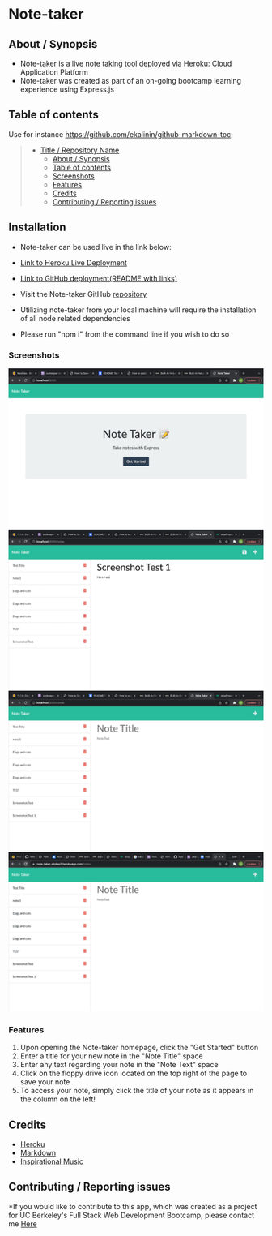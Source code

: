 # Note-taker

## About / Synopsis

- Note-taker is a live note taking tool deployed via Heroku: Cloud Application Platform
- Note-taker was created as part of an on-going bootcamp learning experience using Express.js

## Table of contents

Use for instance <https://github.com/ekalinin/github-markdown-toc>:

> - [Title / Repository Name](#title--repository-name)
>   - [About / Synopsis](#about--synopsis)
>   - [Table of contents](#table-of-contents)
>   - [Screenshots](#screenshots)
>   - [Features](#features)
>   - [Credits](#credits)
>   - [Contributing / Reporting issues](#contributing--reporting-issues)

## Installation

- Note-taker can be used live in the link below:

- [Link to Heroku Live Deployment](https://note-taker-stokes2.herokuapp.com)

- [Link to GitHub deployment(README with links)](https://hestokes.github.io/note-taker/)

- Visit the Note-taker GitHub [repository](https://github.com/hestokes/note-taker)

- Utilizing note-taker from your local machine will require the installation of all node related dependencies
- Please run "npm i" from the command line if you wish to do so

### Screenshots

![Note-taker Start Page](https://raw.githubusercontent.com/hestokes/note-taker/main/public/assets/images/nt-start-local.png)
![Note-taker Notes Page](https://raw.githubusercontent.com/hestokes/note-taker/main/public/assets/images/nt-notes-page.png)
![Note-taker Saved notes](https://raw.githubusercontent.com/hestokes/note-taker/main/public/assets/images/nt-screenshot-test-saved.png)
![Note-taker Heroku Deployment](https://raw.githubusercontent.com/hestokes/note-taker/main/public/assets/images/nt-heroku-deployment.png)

### Features

1. Upon opening the Note-taker homepage, click the "Get Started" button
2. Enter a title for your new note in the "Note Title" space
3. Enter any text regarding your note in the "Note Text" space
4. Click on the floppy drive icon located on the top right of the page to save your note
5. To access your note, simply click the title of your note as it appears in the column on the left!

## Credits

- [Heroku](https://www.heroku.com)
- [Markdown](https://markdownmonster.west-wind.com/)
- [Inspirational Music](https://www.youtube.com/watch?v=8P_RLKl2UNY)

## Contributing / Reporting issues

\*If you would like to contribute to this app, which was created as a project for UC Berkeley's Full Stack Web Development Bootcamp, please contact me [Here](mailto:stokescomp01@gmail.com)
